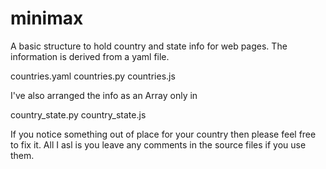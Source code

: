 minimax
=======

A basic structure to hold country and state info for web pages. The information is derived from a yaml file.

countries.yaml
countries.py
countries.js

I've also arranged the info as an Array only in

country_state.py
country_state.js

If you notice something out of place for your country then please feel free to fix it.  All I asl is you leave any comments in the source files if you use them.